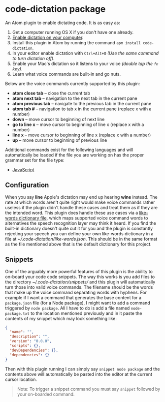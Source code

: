 # code-dictation package

An Atom plugin to enable dictating code. It is as easy as:

1. Get a computer running OS X if you don't have one already.
2. [Enable dictation on your
computer](https://support.apple.com/en-us/HT202584).
3. Install this plugin in Atom by running the command `apm install code-dictation`.
4. In your editor enable dictation with `Ctrl+Alt+O` *(Use the same command to turn dictation off)*.
5. Enable your Mac's dictation so it listens to your voice *(double tap the `fn` key)*.
6. Learn what voice commands are built-in and go nuts.

Below are the voice commands currently supported by this
plugin:

* **atom close tab** – close the current tab
* **atom next tab** – navigation to the next tab in the current pane
* **atom previous tab** – navigate to the previous tab in the current pane
* **atom tab #** – navigation to tab x in the current pane (replace x with a number)
* **down** – move cursor to beginning of next line
* **go to line x** – move cursor to beginning of line x (replace x with a number)
* **line x** – move cursor to beginning of line x (replace x with a number)
* **up** – move cursor to beginning of previous line

Additional commands exist for the following languages and will automatically be
loaded if the file you are working on has the proper grammar set for the file
type:

* [JavaScript](documentation/languages/javascript.md)

## Configuration

When you say **line** Apple's dictation may end up hearing **wine** instead. The rate at which words aren't quite right would make voice commands rather useless if the plugin didn't handle these cases and treat them as if they are the intended word. This plugin does handle these use cases via a [like-words dictionary file](lib/dictionaries/like-words.json), which maps supported voice command words to alternatives the speech recognition layer may think it heard. If you find the built-in dictionary doesn't quite cut it for you and the plugin is constantly rejecting your speech you can define your own like-words dictionary in a file at *~/.code-dictation/like-words.json*. This should be in the same format as the file mentioned above that is the default dictionary for this project.

## Snippets

One of the arguably more powerful features of this plugin is the ability to on-board your code code snippets. The way this works is you add files to the directory *~/.code-dictation/snippets/* and this plugin will automatically turn those into valid voice commands.
The filename should be the words that make up the voice command separating words with hyphens. For example if I want a command that generates the base content for a `package.json` file (for a Node package), I might want to add a command triggered by `node package`. All I have to do is add a file named `node-package.txt` to the location mentioned previously and in it paste the contents of my snippet which may look something like:

```json
{
  "name": "",
  "description": "",
  "version": "0.0.0",
  "scripts": {},
  "devDependencies": {},
  "dependencies": {}
}
```

Then with this plugin running I can simply say `snippet node package` and the contents above will automatically be pasted into the editor at the current cursor location.

> Note: To trigger a snippet command you must say `snippet` followed by your on-boarded command.
